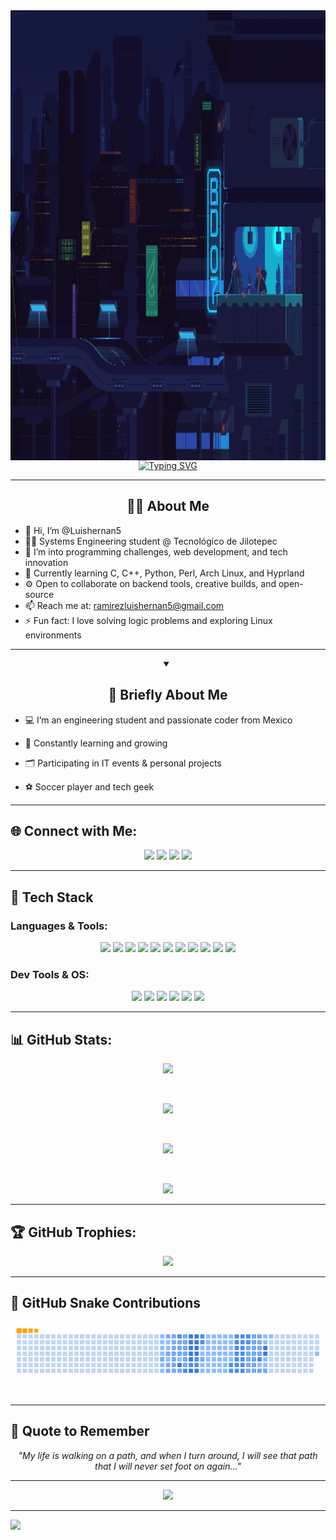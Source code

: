<img width="1280" height="720" src="https://github.com/Luishernan5/Luishernan5/blob/main/images/-%20Find%20&%20Share%20on%20GIPHY(1).gif?raw=true" align="center"/>
<div align="center">
  <a href="https://git.io/typing-svg">
    <img src="https://readme-typing-svg.demolab.com?font=Fira+Code&size=24&pause=1000&color=84C2C0&center=true&vCenter=true&width=600&lines=Welcome+to+my+profile!;printf('LuisHernan5');Coding+the+future+one+keystroke+at+a+time." alt="Typing SVG" />
  </a>
</div>
 
---

</p>
<summary align="center"><h2>👨‍🎓 About Me</h2></summary>

- 👋 Hi, I’m @Luishernan5  
- 👨‍💻 Systems Engineering student @ Tecnológico de Jilotepec  
- 👀 I’m into programming challenges, web development, and tech innovation  
- 🌱 Currently learning C, C++, Python, Perl, Arch Linux, and Hyprland  
- ⚙️ Open to collaborate on backend tools, creative builds, and open-source  
- 📫 Reach me at: ramirezluishernan5@gmail.com  
- ⚡ Fun fact: I love solving logic problems and exploring Linux environments  
</p>

---

<details open>
<summary align="center"><h2>🚀 Briefly About Me </h2></summary>


<ul>
  <li><p>💻 I’m an engineering student and passionate coder from Mexico</p></li>
  <li><p>📖 Constantly learning and growing</p></li>
  <li><p>🗂️ Participating in IT events & personal projects</p></li>
  <li><p>⚽ Soccer player and tech geek</p></li>
</ul>
</details>

---

## 🌐 Connect with Me:
<p align="center">
  <a href="https://www.facebook.com/share/1533BgcA3V/?mibextid=wwXlfr"><img src="https://img.shields.io/badge/Facebook-%231877F2.svg?logo=Facebook&logoColor=white" /></a>
  <a href="https://instagram.com/hernan_ortz"><img src="https://img.shields.io/badge/Instagram-%23E4405F.svg?logo=Instagram&logoColor=white" /></a>
  <a href="https://tiktok.com/@luishernan32"><img src="https://img.shields.io/badge/TikTok-%23000000.svg?logo=TikTok&logoColor=white" /></a>
  <a href="https://x.com/Luisramirez5562"><img src="https://img.shields.io/badge/X-black.svg?logo=X&logoColor=white" /></a>
</p>

---

## 🧰 Tech Stack

### Languages & Tools:
<p align="center">
  <img src="https://img.shields.io/badge/C-A8B9CC?style=for-the-badge&logo=c&logoColor=white" />
  <img src="https://img.shields.io/badge/C++-00599C?style=for-the-badge&logo=c%2B%2B&logoColor=white" />
  <img src="https://img.shields.io/badge/Python-3776AB?style=for-the-badge&logo=python&logoColor=white" />
  <img src="https://img.shields.io/badge/Perl-39457E?style=for-the-badge&logo=perl&logoColor=white" />
  <img src="https://img.shields.io/badge/Java-%23ED8B00.svg?style=for-the-badge&logo=openjdk&logoColor=white" />
  <img src="https://img.shields.io/badge/JavaScript-%23323330.svg?style=for-the-badge&logo=javascript&logoColor=%23F7DF1E" />
  <img src="https://img.shields.io/badge/HTML5-E34F26?style=for-the-badge&logo=html5&logoColor=white" />
  <img src="https://img.shields.io/badge/CSS3-1572B6?style=for-the-badge&logo=css3&logoColor=white" />
  <img src="https://img.shields.io/badge/Node.js-6DA55F?style=for-the-badge&logo=node.js&logoColor=white" />
  <img src="https://img.shields.io/badge/MySQL-4479A1?style=for-the-badge&logo=mysql&logoColor=white" />
  <img src="https://img.shields.io/badge/Arduino-00979D?style=for-the-badge&logo=arduino&logoColor=white" />
</p>

### Dev Tools & OS:
<p align="center">
  <img src="https://img.shields.io/badge/VSCode-007ACC?style=for-the-badge&logo=visual-studio-code&logoColor=white" />
  <img src="https://img.shields.io/badge/GitHub-121011?style=for-the-badge&logo=github&logoColor=white" />
  <img src="https://img.shields.io/badge/Windows_Terminal-4D4D4D?style=for-the-badge&logo=windows-terminal&logoColor=white" />
  <img src="https://img.shields.io/badge/Linux-FCC624?style=for-the-badge&logo=linux&logoColor=black" />
  <img src="https://img.shields.io/badge/Arch_Linux-1793D1?style=for-the-badge&logo=arch-linux&logoColor=white" />
  <img src="https://img.shields.io/badge/Hyprland-282A36?style=for-the-badge&logo=nixos&logoColor=white" />
</p>

---

## 📊 GitHub Stats:

<div align="center">

![](https://github-contributor-stats.vercel.app/api?username=Luishernan5&limit=5&theme=dracula&combine_all_yearly_contributions=true)

<br>

![](https://github-readme-stats.vercel.app/api/top-langs/?username=Luishernan5&theme=ambient_gradient&hide_border=false&include_all_commits=true&count_private=true&layout=compact)
</br>

<br>

![](https://github-readme-stats.vercel.app/api?username=Luishernan5&theme=ambient_gradient&hide_border=false&include_all_commits=true&count_private=true)
</br>

<br>

![](https://nirzak-streak-stats.vercel.app/?user=Luishernan5&theme=ambient_gradient&hide_border=false)
</br>
</div>

---

## 🏆 GitHub Trophies:

<div align="center">
  <img src="https://github-profile-trophy.vercel.app/?username=Luishernan5&theme=radical&no-frame=false&no-bg=true&margin-w=4"/>
</div>

---

## 🐍 GitHub Snake Contributions

<div style="text-align: center;">
  <img src="https://github.com/Luishernan5/Luishernan5/blob/output/ocean.gif?raw=true" alt="GitHub Snake GIF"  align="center"/>
</div>

---

## 🧠 Quote to Remember

<p align="center"><i>"My life is walking on a path, and when I turn around, I will see that path that I will never set foot on again..."</i></p>

---

<div align="center">
  <img src="https://capsule-render.vercel.app/api?type=waving&color=gradient&height=120&section=footer"/>
</div>

---
[![](https://visitcount.itsvg.in/api?id=Luishernan5&icon=2&color=11)](https://visitcount.itsvg.in)

<!-- Proudly created with GPRM ( https://gprm.itsvg.in ) -->
